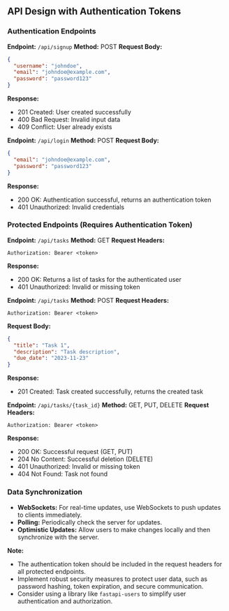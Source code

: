 ## API Design with Authentication Tokens

### Authentication Endpoints

**Endpoint:** `/api/signup`
**Method:** POST
**Request Body:**
```json
{
  "username": "johndoe",
  "email": "johndoe@example.com",
  "password": "password123"
}
```
**Response:**
* 201 Created: User created successfully
* 400 Bad Request: Invalid input data
* 409 Conflict: User already exists

**Endpoint:** `/api/login`
**Method:** POST
**Request Body:**
```json
{
  "email": "johndoe@example.com",
  "password": "password123"
}
```
**Response:**
* 200 OK: Authentication successful, returns an authentication token
* 401 Unauthorized: Invalid credentials

### Protected Endpoints (Requires Authentication Token)

**Endpoint:** `/api/tasks`
**Method:** GET
**Request Headers:**
```
Authorization: Bearer <token>
```
**Response:**
* 200 OK: Returns a list of tasks for the authenticated user
* 401 Unauthorized: Invalid or missing token

**Endpoint:** `/api/tasks`
**Method:** POST
**Request Headers:**
```
Authorization: Bearer <token>
```
**Request Body:**
```json
{
  "title": "Task 1",
  "description": "Task description",
  "due_date": "2023-11-23"
}
```
**Response:**
* 201 Created: Task created successfully, returns the created task

**Endpoint:** `/api/tasks/{task_id}`
**Method:** GET, PUT, DELETE
**Request Headers:**
```
Authorization: Bearer <token>
```
**Response:**
* 200 OK: Successful request (GET, PUT)
* 204 No Content: Successful deletion (DELETE)
* 401 Unauthorized: Invalid or missing token
* 404 Not Found: Task not found

### Data Synchronization
* **WebSockets:** For real-time updates, use WebSockets to push updates to clients immediately.
* **Polling:** Periodically check the server for updates.
* **Optimistic Updates:** Allow users to make changes locally and then synchronize with the server.

**Note:**
- The authentication token should be included in the request headers for all protected endpoints.
- Implement robust security measures to protect user data, such as password hashing, token expiration, and secure communication.
- Consider using a library like `fastapi-users` to simplify user authentication and authorization.
